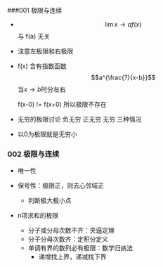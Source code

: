 ###001 极限与连续

- $$\lim {x \to a} f(x)$$ 与 f(a) 无关

- 注意左极限和右极限

- f(x) 含有指数函数 $$a^{\frac{?}{x-b}}$$ 当$x\to b$时分左右

  f(x-0) != f(x+0) 所以极限不存在

- 无穷的极限讨论 负无穷 正无穷 无穷 三种情况

- 以0为极限就是无穷小



### 002 极限与连续

- 唯一性

- 保号性：极限正，则去心邻域正
  - 判断极大极小点
- n项求和的极限
  - 分子或分母次数不齐：夹逼定理 
  - 分子分母次数齐：定积分定义
  - 单调有界的数列必有极限：数学归纳法
    - 递增找上界，递减找下界